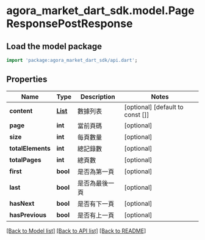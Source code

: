 # agora_market_dart_sdk.model.PageResponsePostResponse

## Load the model package
```dart
import 'package:agora_market_dart_sdk/api.dart';
```

## Properties
Name | Type | Description | Notes
------------ | ------------- | ------------- | -------------
**content** | [**List<PostResponse>**](PostResponse.md) | 數據列表 | [optional] [default to const []]
**page** | **int** | 當前頁碼 | [optional] 
**size** | **int** | 每頁數量 | [optional] 
**totalElements** | **int** | 總記錄數 | [optional] 
**totalPages** | **int** | 總頁數 | [optional] 
**first** | **bool** | 是否為第一頁 | [optional] 
**last** | **bool** | 是否為最後一頁 | [optional] 
**hasNext** | **bool** | 是否有下一頁 | [optional] 
**hasPrevious** | **bool** | 是否有上一頁 | [optional] 

[[Back to Model list]](../README.md#documentation-for-models) [[Back to API list]](../README.md#documentation-for-api-endpoints) [[Back to README]](../README.md)


